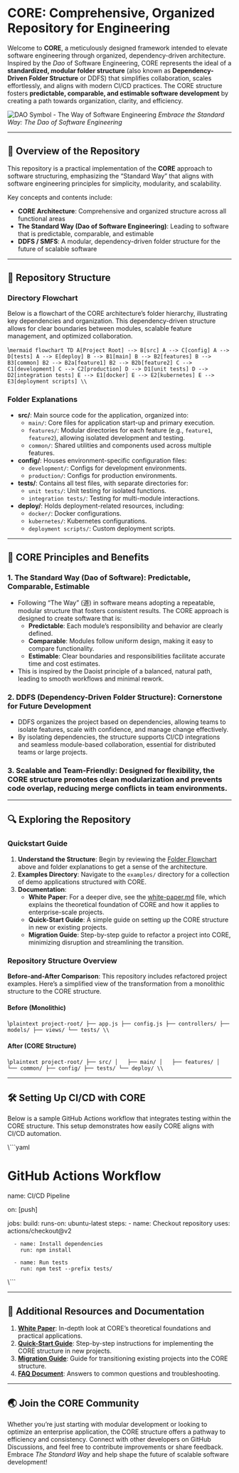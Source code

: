 # CORE: Comprehensive, Organized Repository for Engineering

Welcome to **CORE**, a meticulously designed framework intended to elevate software engineering through organized, dependency-driven architecture. Inspired by the *Dao* of Software Engineering, CORE represents the ideal of a **standardized, modular folder structure** (also known as **Dependency-Driven Folder Structure** or DDFS) that simplifies collaboration, scales effortlessly, and aligns with modern CI/CD practices. The CORE structure fosters **predictable, comparable, and estimable software development** by creating a path towards organization, clarity, and efficiency.

![DAO Symbol - The Way of Software Engineering](./assets/dao-symbol.png)
*Embrace the Standard Way: The Dao of Software Engineering*

---

## 📜 Overview of the Repository

This repository is a practical implementation of the **CORE** approach to software structuring, emphasizing the “Standard Way” that aligns with software engineering principles for simplicity, modularity, and scalability.

Key concepts and contents include:
- **CORE Architecture**: Comprehensive and organized structure across all functional areas
- **The Standard Way (Dao of Software Engineering)**: Leading to software that is predictable, comparable, and estimable
- **DDFS / SMFS**: A modular, dependency-driven folder structure for the future of scalable software

---

## 📂 Repository Structure

### Directory Flowchart

Below is a flowchart of the CORE architecture’s folder hierarchy, illustrating key dependencies and organization. This dependency-driven structure allows for clear boundaries between modules, scalable feature management, and optimized collaboration.

\\```mermaid
flowchart TD
    A[Project Root] --> B[src]
    A --> C[config]
    A --> D[tests]
    A --> E[deploy]
    B --> B1[main]
    B --> B2[features]
    B --> B3[common]
    B2 --> B2a[feature1]
    B2 --> B2b[feature2]
    C --> C1[development]
    C --> C2[production]
    D --> D1[unit tests]
    D --> D2[integration tests]
    E --> E1[docker]
    E --> E2[kubernetes]
    E --> E3[deployment scripts]
\\```

### Folder Explanations

- **src/**: Main source code for the application, organized into:
    - `main/`: Core files for application start-up and primary execution.
    - `features/`: Modular directories for each feature (e.g., `feature1`, `feature2`), allowing isolated development and testing.
    - `common/`: Shared utilities and components used across multiple features.
- **config/**: Houses environment-specific configuration files:
    - `development/`: Configs for development environments.
    - `production/`: Configs for production environments.
- **tests/**: Contains all test files, with separate directories for:
    - `unit tests/`: Unit testing for isolated functions.
    - `integration tests/`: Testing for multi-module interactions.
- **deploy/**: Holds deployment-related resources, including:
    - `docker/`: Docker configurations.
    - `kubernetes/`: Kubernetes configurations.
    - `deployment scripts/`: Custom deployment scripts.

---

## 🌟 CORE Principles and Benefits

### 1. **The Standard Way (Dao of Software)**: Predictable, Comparable, Estimable
   * Following “The Way” (道) in software means adopting a repeatable, modular structure that fosters consistent results. The CORE approach is designed to create software that is:
      - **Predictable**: Each module’s responsibility and behavior are clearly defined.
      - **Comparable**: Modules follow uniform design, making it easy to compare functionality.
      - **Estimable**: Clear boundaries and responsibilities facilitate accurate time and cost estimates.
   * This is inspired by the Daoist principle of a balanced, natural path, leading to smooth workflows and minimal rework.

### 2. **DDFS (Dependency-Driven Folder Structure)**: Cornerstone for Future Development
   * DDFS organizes the project based on dependencies, allowing teams to isolate features, scale with confidence, and manage change effectively.
   * By isolating dependencies, the structure supports CI/CD integrations and seamless module-based collaboration, essential for distributed teams or large projects.

### 3. **Scalable and Team-Friendly**: Designed for flexibility, the CORE structure promotes clean modularization and prevents code overlap, reducing merge conflicts in team environments.

---

## 🔍 Exploring the Repository

### Quickstart Guide

1. **Understand the Structure**: Begin by reviewing the [Folder Flowchart](#folder-hierarchy-flowchart) above and folder explanations to get a sense of the architecture.
2. **Examples Directory**: Navigate to the `examples/` directory for a collection of demo applications structured with CORE.
3. **Documentation**:
    - **White Paper**: For a deeper dive, see the [white-paper.md](./white-paper.md) file, which explains the theoretical foundation of CORE and how it applies to enterprise-scale projects.
    - **Quick-Start Guide**: A simple guide on setting up the CORE structure in new or existing projects.
    - **Migration Guide**: Step-by-step guide to refactor a project into CORE, minimizing disruption and streamlining the transition.

### Repository Structure Overview

**Before-and-After Comparison**: This repository includes refactored project examples. Here’s a simplified view of the transformation from a monolithic structure to the CORE structure.

#### **Before** (Monolithic)
\\```plaintext
project-root/
├── app.js
├── config.js
├── controllers/
├── models/
├── views/
└── tests/
\\```

#### **After** (CORE Structure)
\\```plaintext
project-root/
├── src/
│   ├── main/
│   ├── features/
│   └── common/
├── config/
├── tests/
└── deploy/
\\```

---

## 🛠️ Setting Up CI/CD with CORE

Below is a sample GitHub Actions workflow that integrates testing within the CORE structure. This setup demonstrates how easily CORE aligns with CI/CD automation.

\\```yaml
# GitHub Actions Workflow
name: CI/CD Pipeline

on: [push]

jobs:
  build:
    runs-on: ubuntu-latest
    steps:
      - name: Checkout repository
        uses: actions/checkout@v2

      - name: Install dependencies
        run: npm install

      - name: Run tests
        run: npm test --prefix tests/
\\```

---

## 📖 Additional Resources and Documentation

1. **[White Paper](./white-paper.md)**: In-depth look at CORE’s theoretical foundations and practical applications.
2. **[Quick-Start Guide](./quick-start-guide.md)**: Step-by-step instructions for implementing the CORE structure in new projects.
3. **[Migration Guide](./migration-guide.md)**: Guide for transitioning existing projects into the CORE structure.
4. **[FAQ Document](./faq-document.md)**: Answers to common questions and troubleshooting.

---

## 🌏 Join the CORE Community

Whether you’re just starting with modular development or looking to optimize an enterprise application, the CORE structure offers a pathway to efficiency and consistency. Connect with other developers on GitHub Discussions, and feel free to contribute improvements or share feedback. Embrace *The Standard Way* and help shape the future of scalable software development!

